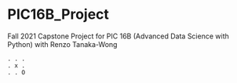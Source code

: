# PIC16B_Project
Fall 2021 Capstone Project for PIC 16B (Advanced Data Science with Python) with Renzo Tanaka-Wong

```
. . .
. x .
. . O
```
